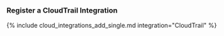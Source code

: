 ### Register a CloudTrail Integration

{% include cloud_integrations_add_single.md integration="CloudTrail" %}
